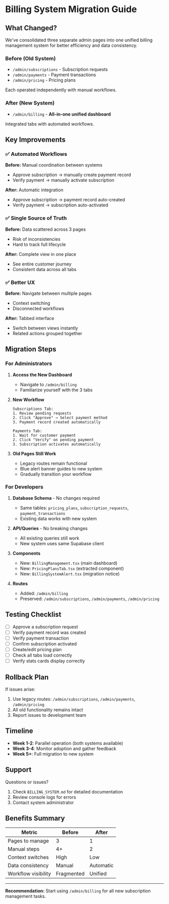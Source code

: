 # Billing System Migration Guide

## What Changed?

We've consolidated three separate admin pages into one unified billing management system for better efficiency and data consistency.

### Before (Old System)
- `/admin/subscriptions` - Subscription requests
- `/admin/payments` - Payment transactions
- `/admin/pricing` - Pricing plans

Each operated independently with manual workflows.

### After (New System)
- `/admin/billing` - **All-in-one unified dashboard**

Integrated tabs with automated workflows.

## Key Improvements

### ✅ Automated Workflows
**Before:** Manual coordination between systems
- Approve subscription → manually create payment record
- Verify payment → manually activate subscription

**After:** Automatic integration
- Approve subscription → payment record auto-created
- Verify payment → subscription auto-activated

### ✅ Single Source of Truth
**Before:** Data scattered across 3 pages
- Risk of inconsistencies
- Hard to track full lifecycle

**After:** Complete view in one place
- See entire customer journey
- Consistent data across all tabs

### ✅ Better UX
**Before:** Navigate between multiple pages
- Context switching
- Disconnected workflows

**After:** Tabbed interface
- Switch between views instantly
- Related actions grouped together

## Migration Steps

### For Administrators

1. **Access the New Dashboard**
   - Navigate to `/admin/billing`
   - Familiarize yourself with the 3 tabs

2. **New Workflow**
   ```
   Subscriptions Tab:
   1. Review pending requests
   2. Click "Approve" → Select payment method
   3. Payment record created automatically
   
   Payments Tab:
   1. Wait for customer payment
   2. Click "Verify" on pending payment
   3. Subscription activates automatically
   ```

3. **Old Pages Still Work**
   - Legacy routes remain functional
   - Blue alert banner guides to new system
   - Gradually transition your workflow

### For Developers

1. **Database Schema** - No changes required
   - Same tables: `pricing_plans`, `subscription_requests`, `payment_transactions`
   - Existing data works with new system

2. **API/Queries** - No breaking changes
   - All existing queries still work
   - New system uses same Supabase client

3. **Components**
   - New: `BillingManagement.tsx` (main dashboard)
   - New: `PricingPlansTab.tsx` (extracted component)
   - New: `BillingSystemAlert.tsx` (migration notice)

4. **Routes**
   - Added: `/admin/billing`
   - Preserved: `/admin/subscriptions`, `/admin/payments`, `/admin/pricing`

## Testing Checklist

- [ ] Approve a subscription request
- [ ] Verify payment record was created
- [ ] Verify payment transaction
- [ ] Confirm subscription activated
- [ ] Create/edit pricing plan
- [ ] Check all tabs load correctly
- [ ] Verify stats cards display correctly

## Rollback Plan

If issues arise:
1. Use legacy routes: `/admin/subscriptions`, `/admin/payments`, `/admin/pricing`
2. All old functionality remains intact
3. Report issues to development team

## Timeline

- **Week 1-2**: Parallel operation (both systems available)
- **Week 3-4**: Monitor adoption and gather feedback
- **Week 5+**: Full migration to new system

## Support

Questions or issues? 
1. Check `BILLING_SYSTEM.md` for detailed documentation
2. Review console logs for errors
3. Contact system administrator

## Benefits Summary

| Metric | Before | After |
|--------|---------|--------|
| Pages to manage | 3 | 1 |
| Manual steps | 4+ | 2 |
| Context switches | High | Low |
| Data consistency | Manual | Automatic |
| Workflow visibility | Fragmented | Unified |

---

**Recommendation:** Start using `/admin/billing` for all new subscription management tasks.
